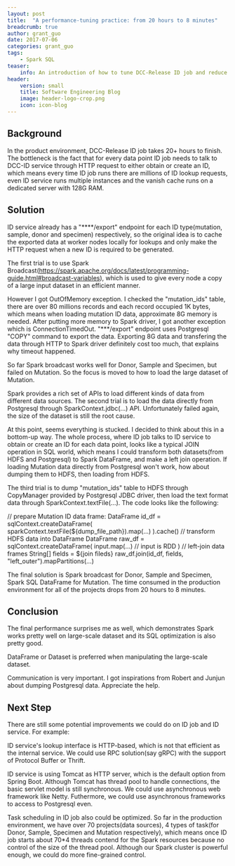 ```yaml
---
layout: post
title:  "A performance-tuning practice: from 20 hours to 8 minutes"
breadcrumb: true
author: grant_guo
date: 2017-07-06
categories: grant_guo
tags:
    - Spark SQL
teaser:
    info: An introduction of how to tune DCC-Release ID job and reduce the execution time greatly
header:
    version: small
    title: Software Engineering Blog
    image: header-logo-crop.png
    icon: icon-blog
---
```


## Background

In the product environment, DCC-Release ID job takes 20+ hours to finish. The bottleneck is the fact that for every data point ID job needs to talk to DCC-ID service through HTTP request to either obtain or create an ID, which means every time ID job runs there are millions of ID lookup requests, even ID service runs multiple instances and the vanish cache runs on a dedicated server with 128G RAM.

## Solution

ID service already has a "****/export" endpoint for each ID type(mutation, sample, donor and specimen) respectively, so the original idea is to cache the exported data at worker nodes locally for lookups and only make the HTTP request when a new ID is required to be generated. 

The first trial is to use Spark Broadcast(https://spark.apache.org/docs/latest/programming-guide.html#broadcast-variables), which is used to give every node a copy of a large input dataset in an efficient manner. 

However I got OutOfMemory exception. I checked the "mutation_ids" table, there are over 80 millions records and each record occupied 1K bytes, which means when loading mutation ID data, approximate 8G memory is needed. After putting more memory to Spark driver, I got another exception which is ConnectionTimedOut. "***/export" endpoint uses Postgresql "COPY" command to export the data. Exporting 8G data and transfering the data through HTTP to Spark driver definitely cost too much, that explains why timeout happened. 

So far Spark broadcast works well for Donor, Sample and Specimen, but failed on Mutation. So the focus is moved to how to load the large dataset of Mutation.

Spark provides a rich set of APIs to load different kinds of data from different data sources. The second trial is to load the data directly from Postgresql through SparkContext.jdbc(...) API. Unfortunately failed again, the size of the dataset is still the root cause. 

At this point, seems everything is stucked. I decided to think about this in a bottom-up way. The whole process, where ID job talks to ID service to obtain or create an ID for each data point, looks like a typical JOIN operation in SQL world, which means I could transform both datasets(from HDFS and Postgresql) to Spark DataFrame, and make a left join operation. If loading Mutation data directly from Postgresql won't work, how about dumping them to HDFS, then loading from HDFS.

The third trial is to dump "mutation_ids" table to HDFS through CopyManager provided by Postgresql JDBC driver, then load the text format data through SparkContext.textFile(...). The code looks like the following:

// prepare Mutation ID data frame:
DataFrame id_df =
    sqlContext.createDataFrame(
        sparkContext.textFile(${dump_file_path}).map(...)
    ).cache()
// transform HDFS data into DataFrame
DataFrame raw_df =
      sqlContext.createDataFrame(
         input.map(...) // input is RDD
      )
// left-join data frames
String[] fields = ${join fileds}
raw_df.join(id_df, fields, "left_outer").mapPartitions(...)

The final solution is Spark broadcast for Donor, Sample and Specimen, Spark SQL DataFrame for Mutation. The time consumed in the production environment for all of the projects drops from 20 hours to 8 minutes. 

## Conclusion

The final performance surprises me as well, which demonstrates Spark works pretty well on large-scale dataset and its SQL optimization is also pretty good. 

DataFrame or Dataset is preferred when manipulating the large-scale dataset. 

Communication is very important. I got inspirations from Robert and Junjun about dumping Postgresql data. Appreciate the help.

## Next Step

There are still some potential improvements we could do on ID job and ID service. For example:

ID service's lookup interface is HTTP-based, which is not that efficient as the internal service. We could use RPC solution(say gRPC) with the support of Protocol Buffer or Thrift. 

ID service is using Tomcat as HTTP server, which is the default option from Spring Boot. Although Tomcat has thread pool to handle connections, the basic servlet model is still synchronous. We could use asynchronous web framework like Netty. Futhermore, we could use asynchronous frameworks to access to Postgresql even.

Task scheduling in ID job also could be optimized. So far in the production environment, we have over 70 projects(data sources), 4 types of task(for Donor, Sample, Specimen and Mutation respectively), which means once ID job starts about 70*4 threads contend for the Spark resources because no control of the size of the thread pool. Although our Spark cluster is powerful enough, we could do more fine-grained control. 
